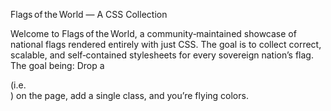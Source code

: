 Flags of the World — A CSS Collection

Welcome to Flags of the World, a community‑maintained showcase of national flags rendered entirely with just CSS.
The goal is to collect correct, scalable, and self‑contained stylesheets for every sovereign nation’s flag.  
The goal being: Drop a <div> (i.e. <div id="usa" />) on the page, add a single class, and you’re flying colors.
